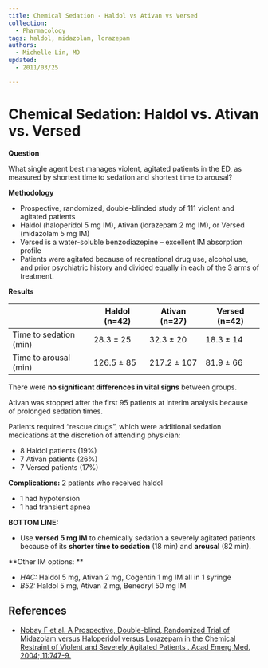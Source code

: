 ```yaml
---
title: Chemical Sedation - Haldol vs Ativan vs Versed
collection:
  - Pharmacology
tags: haldol, midazolam, lorazepam
authors:
  - Michelle Lin, MD
updated:
  - 2011/03/25

---
```


# Chemical Sedation: Haldol vs. Ativan vs. Versed

**Question**

What single agent best manages violent, agitated patients in the ED, as measured by shortest time to sedation and shortest time to arousal?

**Methodology**

-   Prospective, randomized, double-blinded study of 111 violent and agitated patients
-   <span class="drug">Haldol<span> (haloperidol 5 mg IM), <span class="drug">Ativan</span> (lorazepam 2 mg IM), or <span class="drug">Versed</span> (midazolam 5 mg IM)
-   <span class="drug">Versed</span> is a water-soluble benzodiazepine – excellent IM absorption profile
-   Patients were agitated because of recreational drug use, alcohol use, and prior psychiatric history and divided equally in each of the 3 arms of treatment.

**Results**

|                        | Haldol (n=42) | Ativan (n=27) | Versed (n=42) |
|------------------------|---------------|---------------|---------------|
| Time to sedation (min) | 28.3 ± 25     | 32.3 ± 20     | 18.3 ± 14     |
| Time to arousal (min)  | 126.5 ± 85    | 217.2 ± 107   | 81.9 ± 66     |

There were **no significant differences in vital signs** between groups.

Ativan was stopped after the first 95 patients at interim analysis because of prolonged sedation times.

Patients required “rescue drugs”, which were additional sedation medications at the discretion of attending physician: 

-   8 <span class="drug">Haldol</span> patients (19%)
-   7 <span class="drug">Ativan</span> patients (26%) 
-   7 <span class="drug">Versed</span> patients (17%)

**Complications:** 2 patients who received haldol

-   1 had hypotension
-   1 had transient apnea

**BOTTOM LINE:**

-   Use **<span class="drug">versed</span> 5 mg IM** to chemically sedation a severely agitated patients because of its **shorter time to sedation** (18 min) and **arousal** (82 min).

**Other IM options: **

-   *HAC:* <span class="drug">Haldol</span> 5 mg, <span class="drug">Ativan</span> 2 mg, <span class="drug">Cogentin</span> 1 mg IM all in 1 syringe
-   *B52:* <span class="drug">Haldol</span> 5 mg, <span class="drug">Ativan</span> 2 mg, <span class="drug">Benedryl</span> 50 mg IM

## References

-   [Nobay F et al. A Prospective, Double-blind, Randomized Trial of Midazolam versus Haloperidol versus Lorazepam in the Chemical Restraint of Violent and Severely Agitated Patients . Acad Emerg Med. 2004; 11:747-9.](https://www.ncbi.nlm.nih.gov/pubmed/?term=15231461)
